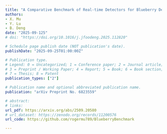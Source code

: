 ```yaml
---
title: "A Comparative Benchmark of Real-time Detectors for Blueberry Detection towards Precision Orchard Management"
authors: 
- X. Mu
- Y. Lu
- B. Deng
date: "2025-09-125"
# doi: "https://doi.org/10.1016/j.jfoodeng.2025.112820"

# Schedule page publish date (NOT publication's date).
publishDate: "2025-09-25T01:00:00Z"

# Publication type.
# Legend: 0 = Uncategorized; 1 = Conference paper; 2 = Journal article;
# 3 = Preprint / Working Paper; 4 = Report; 5 = Book; 6 = Book section;
# 7 = Thesis; 8 = Patent
publication_types: ["2"]

# Publication name and optional abbreviated publication name.
publication: "arXiv Preprint No. 6823559"

# abstract: 
# links:
url_pdf: https://arxiv.org/abs/2509.20580
# url_dataset: https://zenodo.org/records/11200576
url_code: https://github.com/rogermu789/BlueberryBenchmark

---
```

